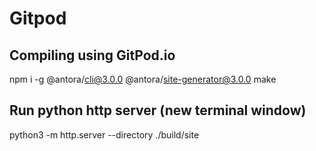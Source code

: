 # Gitpod

## Compiling using GitPod.io
npm i -g @antora/cli@3.0.0 @antora/site-generator@3.0.0
make

## Run python http server (new terminal window)
python3 -m http.server --directory ./build/site
